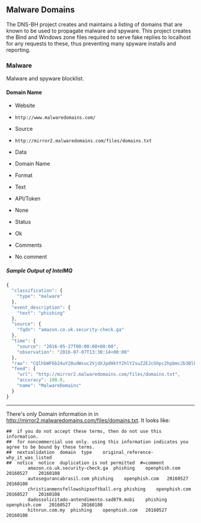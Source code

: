 ## Malware Domains

The DNS-BH project creates and maintains a listing of domains that are known to
be used to propagate malware and spyware. This project creates the Bind and
Windows zone files required to serve fake replies to localhost for any requests
to these, thus preventing many spyware installs and reporting.

### Malware

Malware and spyware blocklist.

#### Domain Name
>
* Website
 - `http://www.malwaredomains.com/`
* Source
 - `http://mirror2.malwaredomains.com/files/domains.txt`
* Data
 - Domain Name
* Format
 - Text
* API/Token
 - None
* Status
 - Ok
* Comments
 - No comment

##### Sample Output of IntelMQ

```javascript
{
  "classification": {
    "type": "malware"
  },
  "event_description": {
    "text": "phishing"
  },
  "source": {
    "fqdn": "amazon.co.uk.security-check.ga"
  },
  "time": {
    "source": "2016-05-27T00:00:00+00:00",
    "observation": "2016-07-07T13:30:14+00:00"
  },
  "raw": "CQlhbWF6b24uY28udWsuc2VjdXJpdHktY2hlY2suZ2EJcGhpc2hpbmcJb3BlbnBoaXNoLmNvbQkyMDE2MDUyNwkyMDE2MDEwOA==",
  "feed": {
    "url": "http://mirror2.malwaredomains.com/files/domains.txt",
    "accuracy": 100.0,
    "name": "MalwareDomains"
  }
}
```

----

There's only Domain information in  in http://mirror2.malwaredomains.com/files/domains.txt. It looks like:

    ##  if you do not accept these terms, then do not use this information.
    ##  for noncommercial use only. using this information indicates you agree to be bound by these terms.
    ##  nextvalidation  domain  type    original_reference-why_it_was_listed
    ##  notice  notice  duplication is not permitted  #=comment
            amazon.co.uk.security-check.ga  phishing    openphish.com   20160527    20160108
            autosegurancabrasil.com phishing    openphish.com   20160527    20160108
            christianmensfellowshipsoftball.org phishing    openphish.com   20160527    20160108
            dadossolicitado-antendimento.sad879.mobi    phishing    openphish.com   20160527    20160108
            hitnrun.com.my  phishing    openphish.com   20160527    20160108

